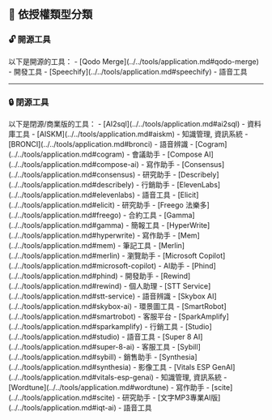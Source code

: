 ## 📜 依授權類型分類

<h3 id="opensource">🔓 開源工具</h3>
以下是開源的工具：
- [Qodo Merge](../../tools/application.md#qodo-merge) - 開發工具
- [Speechify](../../tools/application.md#speechify) - 語音工具

---

<h3 id="closedsource">🔒 閉源工具</h3>
以下是閉源/商業版的工具：
- [AI2sql](../../tools/application.md#ai2sql) - 資料庫工具
- [AISKM](../../tools/application.md#aiskm) - 知識管理, 資訊系統
- [BRONCI](../../tools/application.md#bronci) - 語音辨識
- [Cogram](../../tools/application.md#cogram) - 會議助手
- [Compose AI](../../tools/application.md#compose-ai) - 寫作助手
- [Consensus](../../tools/application.md#consensus) - 研究助手
- [Describely](../../tools/application.md#describely) - 行銷助手
- [ElevenLabs](../../tools/application.md#elevenlabs) - 語音工具
- [Elicit](../../tools/application.md#elicit) - 研究助手
- [Freego 法樂多](../../tools/application.md#freego) - 合約工具
- [Gamma](../../tools/application.md#gamma) - 簡報工具
- [HyperWrite](../../tools/application.md#hyperwrite) - 寫作助手
- [Mem](../../tools/application.md#mem) - 筆記工具
- [Merlin](../../tools/application.md#merlin) - 瀏覽助手
- [Microsoft Copilot](../../tools/application.md#microsoft-copilot) - AI助手
- [Phind](../../tools/application.md#phind) - 開發助手
- [Rewind](../../tools/application.md#rewind) - 個人助理
- [STT Service](../../tools/application.md#stt-service) - 語音辨識
- [Skybox AI](../../tools/application.md#skybox-ai) - 環景圖工具
- [SmartRobot](../../tools/application.md#smartrobot) - 客服平台
- [SparkAmplify](../../tools/application.md#sparkamplify) - 行銷工具
- [Studio](../../tools/application.md#studio) - 語音工具
- [Super 8 AI](../../tools/application.md#super-8-ai) - 客服工具
- [Sybill](../../tools/application.md#sybill) - 銷售助手
- [Synthesia](../../tools/application.md#synthesia) - 影像工具
- [Vitals ESP GenAI](../../tools/application.md#vitals-esp-genai) - 知識管理, 資訊系統
- [Wordtune](../../tools/application.md#wordtune) - 寫作助手
- [scite](../../tools/application.md#scite) - 研究助手
- [文字MP3專業AI版](../../tools/application.md#iqt-ai) - 語音工具
